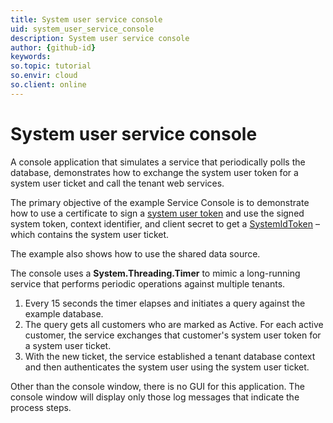 ```yaml
---
title: System user service console
uid: system_user_service_console
description: System user service console
author: {github-id}
keywords:
so.topic: tutorial
so.envir: cloud
so.client: online
---
```


# System user service console

A console application that simulates a service that periodically polls the database, demonstrates how to exchange the system user token for a system user ticket and call the tenant web services.

The primary objective of the example Service Console is to demonstrate how to use a certificate to sign a [system user token][1] and use the signed system token, context identifier, and client secret to get a [SystemIdToken][2] – which contains the system user ticket.

The example also shows how to use the shared data source.

The console uses a **System.Threading.Timer** to mimic a long-running service that performs periodic operations against multiple tenants.

1. Every 15 seconds the timer elapses and initiates a query against the example database.
2. The query gets all customers who are marked as Active. For each active customer, the service exchanges that customer's system user token for a system user ticket.
3. With the new ticket, the service established a tenant database context and then authenticates the system user using the system user ticket.

Other than the console window, there is no GUI for this application. The console window will display only those log messages that indicate the process steps.

<!-- Referenced links -->
[1]: ../../authentication/online/auth-application/index.md#system-user-tokens
[2]: ../../authentication/online/validate-security-tokens.md#superidtoken
